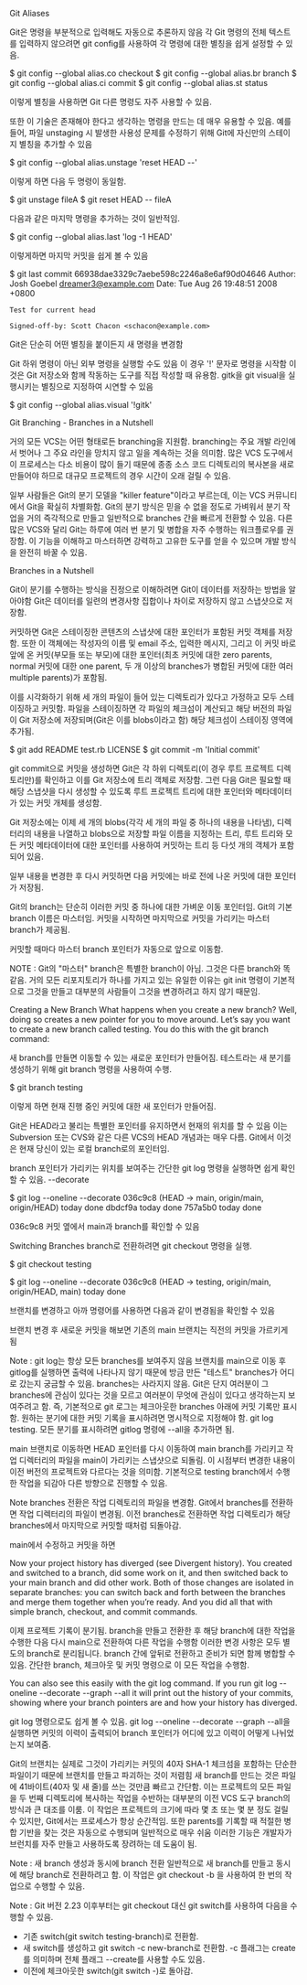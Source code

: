Git Aliases

Git은 명령을 부분적으로 입력해도 자동으로 추론하지 않음 
각 Git 명령의 전체 텍스트를 입력하지 않으려면 git config를 사용하여 각 명령에 대한 별칭을 쉽게 설정할 수 있음.

$ git config --global alias.co checkout
$ git config --global alias.br branch
$ git config --global alias.ci commit
$ git config --global alias.st status

이렇게 별칭을 사용하면 Git 다른 명령도 자주 사용할 수 있음.

또한 이 기술은 존재해야 한다고 생각하는 명령을 만드는 데 매우 유용할 수 있음. 
예를 들어, 파일 unstaging 시 발생한 사용성 문제를 수정하기 위해 Git에 자신만의 스테이지 별칭을 추가할 수 있음

$ git config --global alias.unstage 'reset HEAD --'

이렇게 하면 다음 두 명령이 동일함.

$ git unstage fileA
$ git reset HEAD -- fileA

다음과 같은 마지막 명령을 추가하는 것이 일반적임.

$ git config --global alias.last 'log -1 HEAD'

이렇게하면 마지막 커밋을 쉽게 볼 수 있음

$ git last
commit 66938dae3329c7aebe598c2246a8e6af90d04646
Author: Josh Goebel <dreamer3@example.com>
Date:   Tue Aug 26 19:48:51 2008 +0800

    Test for current head

    Signed-off-by: Scott Chacon <schacon@example.com>

Git은 단순히 어떤 별칭을 붙이든지 새 명령을 변경함 

Git 하위 명령이 아닌 외부 명령을 실행할 수도 있음 
이 경우 '!' 문자로 명령을 시작함 
이것은 Git 저장소와 함께 작동하는 도구를 직접 작성할 때 유용함. 
gitk을 git visual을 실행시키는 별칭으로 지정하여 시연할 수 있음

$ git config --global alias.visual '!gitk'


Git Branching - Branches in a Nutshell

거의 모든 VCS는 어떤 형태로든 branching을 지원함. 
branching는 주요 개발 라인에서 벗어나 그 주요 라인을 망치지 않고 일을 계속하는 것을 의미함.
많은 VCS 도구에서 이 프로세스는 다소 비용이 많이 들기 때문에 종종 소스 코드 디렉토리의 복사본을 새로 만들어야 하므로 대규모 프로젝트의 경우 시간이 오래 걸릴 수 있음.

일부 사람들은 Git의 분기 모델을 "killer feature"이라고 부르는데, 이는 VCS 커뮤니티에서 Git을 확실히 차별화함. 
Git의 분기 방식은 믿을 수 없을 정도로 가벼워서 분기 작업을 거의 즉각적으로 만들고 일반적으로 branches 간을 빠르게 전환할 수 있음. 
다른 많은 VCS와 달리 Git는 하루에 여러 번 분기 및 병합을 자주 수행하는 워크플로우를 권장함.
이 기능을 이해하고 마스터하면 강력하고 고유한 도구를 얻을 수 있으며 개발 방식을 완전히 바꿀 수 있음.

Branches in a Nutshell

Git이 분기를 수행하는 방식을 진정으로 이해하려면 Git이 데이터를 저장하는 방법을 알아야함
Git은 데이터를 일련의 변경사항 집합이나 차이로 저장하지 않고 스냅샷으로 저장함.

커밋하면 Git은 스테이징한 콘텐츠의 스냅샷에 대한 포인터가 포함된 커밋 객체를 저장함. 
또한 이 객체에는 작성자의 이름 및 email 주소, 입력한 메시지, 그리고 이 커밋 바로 앞에 온 커밋(부모들 또는 부모)에 대한 포인터(최초 커밋에 대한 zero parents, normal 커밋에 대한 one parent, 두 개 이상의 branches가 병합된 커밋에 대한 여러 multiple parents)가 포함됨.

이를 시각화하기 위해 세 개의 파일이 들어 있는 디렉토리가 있다고 가정하고 모두 스테이징하고 커밋함. 
파일을 스테이징하면 각 파일의 체크섬이 계산되고 해당 버전의 파일이 Git 저장소에 저장되며(Git은 이를 blobs이라고 함) 해당 체크섬이 스테이징 영역에 추가됨.

$ git add README test.rb LICENSE
$ git commit -m 'Initial commit'

git commit으로 커밋을 생성하면 Git은 각 하위 디렉토리(이 경우 루트 프로젝트 디렉토리만)를 확인하고 이를 Git 저장소에 트리 객체로 저장함. 
그런 다음 Git은 필요할 때 해당 스냅샷을 다시 생성할 수 있도록 루트 프로젝트 트리에 대한 포인터와 메타데이터가 있는 커밋 개체를 생성함.

Git 저장소에는 이제 세 개의 blobs(각각 세 개의 파일 중 하나의 내용을 나타냄), 디렉터리의 내용을 나열하고 blobs으로 저장할 파일 이름을 지정하는 트리, 루트 트리와 모든 커밋 메타데이터에 대한 포인터를 사용하여 커밋하는 트리 등 다섯 개의 객체가 포함되어 있음.

일부 내용을 변경한 후 다시 커밋하면 다음 커밋에는 바로 전에 나온 커밋에 대한 포인터가 저장됨.

Git의 branch는 단순히 이러한 커밋 중 하나에 대한 가벼운 이동 포인터임. 
Git의 기본 branch 이름은 마스터임. 
커밋을 시작하면 마지막으로 커밋을 가리키는 마스터 branch가 제공됨. 

커밋할 때마다 마스터 branch 포인터가 자동으로 앞으로 이동함.

NOTE : Git의 "마스터" branch은 특별한 branch이 아님. 그것은 다른 branch와 똑같음. 
거의 모든 리포지토리가 하나를 가지고 있는 유일한 이유는 git init 명령이 기본적으로 그것을 만들고 대부분의 사람들이 그것을 변경하려고 하지 않기 때문임.



Creating a New Branch
What happens when you create a new branch? Well, doing so creates a new pointer for you to move around. Let’s say you want to create a new branch called testing. You do this with the git branch command:

새 branch를 만들면 이동할 수 있는 새로운 포인터가 만들어짐. 
테스트라는 새 분기를 생성하기 위해 git branch 명령을 사용하여 수행.

$ git branch testing

이렇게 하면 현재 진행 중인 커밋에 대한 새 포인터가 만들어짐.

Git은 HEAD라고 불리는 특별한 포인터를 유지하면서 현재의 위치를 할 수 있음 
이는 Subversion 또는 CVS와 같은 다른 VCS의 HEAD 개념과는 매우 다름. 
Git에서 이것은 현재 당신이 있는 로컬 branch로의 포인터임. 

branch 포인터가 가리키는 위치를 보여주는 간단한 git log 명령을 실행하면 쉽게 확인할 수 있음. 
--decorate

$ git log --oneline --decorate
036c9c8 (HEAD -> main, origin/main, origin/HEAD) today done
dbdcf9a today done
757a5b0 today done

036c9c8 커밋 옆에서 main과 branch를 확인할 수 있음


Switching Branches
branch로 전환하려면 git checkout 명령을 실행.

$ git checkout testing

$ git log --oneline --decorate
036c9c8 (HEAD -> testing, origin/main, origin/HEAD, main) today done

브랜치를 변경하고 아까 명령어를 사용하면 다음과 같이 변경됨을 확인할 수 있음

브랜치 변경 후 새로운 커밋을 해보면 기존의 main 브랜치는 직전의 커밋을 가르키게 됨

Note : git log는 항상 모든 branches를 보여주지 않음
브랜치를 main으로 이동 후 gitlog를 실행하면 출력에 나타나지 않기 때문에 방금 만든 "테스트" branches가 어디로 갔는지 궁금할 수 있음.
branches는 사라지지 않음. 
Git은 단지 여러분이 그 branches에 관심이 있다는 것을 모르고 여러분이 무엇에 관심이 있다고 생각하는지 보여주려고 함. 
즉, 기본적으로 git 로그는 체크아웃한 branches 아래에 커밋 기록만 표시함.
원하는 분기에 대한 커밋 기록을 표시하려면 명시적으로 지정해야 함. 
git log testing. 모든 분기를 표시하려면 gitlog 명령에 --all을 추가하면 됨.

main 브랜치로 이동하면 HEAD 포인터를 다시 이동하여 main branch를 가리키고 작업 디렉터리의 파일을 main이 가리키는 스냅샷으로 되돌림.
이 시점부터 변경한 내용이 이전 버전의 프로젝트와 다르다는 것을 의미함. 
기본적으로 testing branch에서 수행한 작업을 되감아 다른 방향으로 진행할 수 있음.

Note
branches 전환은 작업 디렉토리의 파일을 변경함.
Git에서 branches를 전환하면 작업 디렉터리의 파일이 변경됨. 
이전 branches로 전환하면 작업 디렉토리가 해당 branches에서 마지막으로 커밋할 때처럼 되돌아감. 

main에서 수정하고 커밋을 하면

Now your project history has diverged (see Divergent history). 
You created and switched to a branch, did some work on it, 
and then switched back to your main branch and did other work. 
Both of those changes are isolated in separate branches: 
you can switch back and forth between the branches and merge them together when you’re ready. 
And you did all that with simple branch, checkout, and commit commands.

이제 프로젝트 기록이 분기됨. 
branch을 만들고 전환한 후 해당 branch에 대한 작업을 수행한 다음 다시 main으로 전환하여 다른 작업을 수행함 
이러한 변경 사항은 모두 별도의 branch로 분리됩니다. branch 간에 앞뒤로 전환하고 준비가 되면 함께 병합할 수 있음. 
간단한 branch, 체크아웃 및 커밋 명령으로 이 모든 작업을 수행함.

You can also see this easily with the git log command. 
If you run git log --oneline --decorate --graph --all it will print out the history of your commits, 
showing where your branch pointers are and how your history has diverged.

git log 명령으로도 쉽게 볼 수 있음.
git log --oneline --decorate --graph --all을 실행하면 커밋의 이력이 출력되어 branch 포인터가 어디에 있고 
이력이 어떻게 나뉘었는지 보여줌.

Git의 브랜치는 실제로 그것이 가리키는 커밋의 40자 SHA-1 체크섬을 포함하는 단순한 파일이기 때문에 브랜치를 만들고 파괴하는 것이 저렴힘
새 branch를 만드는 것은 파일에 41바이트(40자 및 새 줄)를 쓰는 것만큼 빠르고 간단함.
이는 프로젝트의 모든 파일을 두 번째 디렉토리에 복사하는 작업을 수반하는 대부분의 이전 VCS 도구 branch의 방식과 큰 대조를 이룸. 
이 작업은 프로젝트의 크기에 따라 몇 초 또는 몇 분 정도 걸릴 수 있지만, Git에서는 프로세스가 항상 순간적임. 
또한 parents를 기록할 때 적절한 병합 기반을 찾는 것은 자동으로 수행되며 일반적으로 매우 쉬움 
이러한 기능은 개발자가 브런치를 자주 만들고 사용하도록 장려하는 데 도움이 됨.

Note : 새 branch 생성과 동시에 branch 전환
일반적으로 새 branch를 만들고 동시에 해당 branch로 전환하려고 함. 
이 작업은 git checkout -b <new branchname>을 사용하여 한 번의 작업으로 수행할 수 있음.


Note : Git 버전 2.23 이후부터는 git checkout 대신 git switch를 사용하여 다음을 수행할 수 있음.
- 기존 switch(git switch testing-branch)로 전환함.
- 새 switch를 생성하고 git switch -c new-branch로 전환함. -c 플래그는 create를 의미하며 전체 플래그 --create를 사용할 수도 있음.
- 이전에 체크아웃한 switch(git switch -)로 돌아감.
